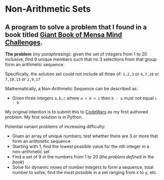 # Non-Arithmetic Sets #

## A program to solve a problem that I found in a book titled [Giant Book of Mensa Mind Challenges](https://www.amazon.com/Giant-Book-Mensa-Mind-Challenges/dp/1402710496). ##

**The problem** (*my paraphrasing*): given the set of integers from 1 to 20 inclusive, find 
9 unique members such that no 3 selections from that group form an arithmetic sequence. 

Specifically, the solution set could not include all three of: `1,2,3` or `4,7,10` or `7,10,13` or `2,9,17`

Mathematically, a Non-Arithmetic Sequence can be described as:
- Given three integers `a,b,c` where `a < b < c` then `b - a` must not equal `c - b`

My original intention is to submit this to [CodeWars](http://codewars.com) as my first authored problem. My first
solution is in Python. 

Potential variant problems of increasing difficulty:
- Given an array of unique numbers, test whether there are 3 or more that form an arithmetic sequence
- Starting with 1, find the lowest possible value for the nth integer in a non-arithmetic set
- Find a set of 9 in the numbers from 1 to 20 (*the problem defined in the book*)
- Solve for dynamic mixes of number integers to form a sequence, total number to solve, find the most
  possible in a set ranging from x to y, etc.
